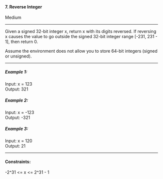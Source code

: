 #### 7. Reverse Integer
Medium

---
Given a signed 32-bit integer x, return x with its digits reversed.
If reversing x causes the value to go outside the signed 32-bit integer range [-231, 231 - 1], then return 0.

Assume the environment does not allow you to store 64-bit integers (signed or unsigned).

---

##### Example 1:
Input: x = 123<br>
Output: 321

##### Example 2:
Input: x = -123<br>
Output: -321

##### Example 3:
Input: x = 120<br>
Output: 21

---

#### Constraints:

-2^31 <= x <= 2^31 - 1
